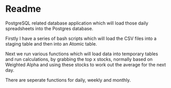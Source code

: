 # Readme
PostgreSQL related database application which will load those daily spreadsheets into the Postgres database.

Firstly I have a series of bash scripts which will load the CSV files into a staging table and then into an Atomic table.

Next we run various functions which will load data into temporary tables and run calculations, by grabbing the top x stocks, normally based on Weighted Alpha and using these stocks to work out the average for the next day.

There are seperate functions for daily, weekly and monthly.

